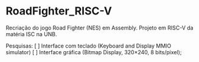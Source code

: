# RoadFighter_RISC-V
Recriação do jogo Road Fighter (NES) em Assembly. Projeto em RISC-V da matéria ISC na UNB.

Pesquisas:
[ ] Interface com teclado (Keyboard and Display MMIO simulator)
[ ] Interface gráfica (Bitmap Display, 320×240, 8 bits/pixel);
